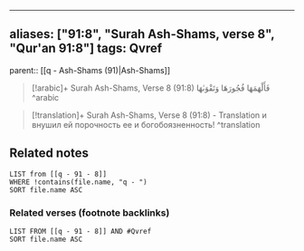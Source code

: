 
---
aliases: ["91:8", "Surah Ash-Shams, verse 8", "Qur'an 91:8"]
tags: Qvref
---

parent:: [[q - Ash-Shams (91)|Ash-Shams]]

> [!arabic]+ Surah Ash-Shams, Verse 8 (91:8)
> <span class="quran-arabic">فَأَلْهَمَهَا فُجُورَهَا وَتَقْوَىٰهَا</span>
^arabic

> [!translation]+ Surah Ash-Shams, Verse 8 (91:8) - Translation
> и внушил ей порочность ее и богобоязненность!
^translation



## Related notes
```dataview
LIST from [[q - 91 - 8]]
WHERE !contains(file.name, "q - ")
SORT file.name ASC
```

### Related verses (footnote backlinks)
```dataview
LIST FROM [[q - 91 - 8]] AND #Qvref
SORT file.name ASC
```

